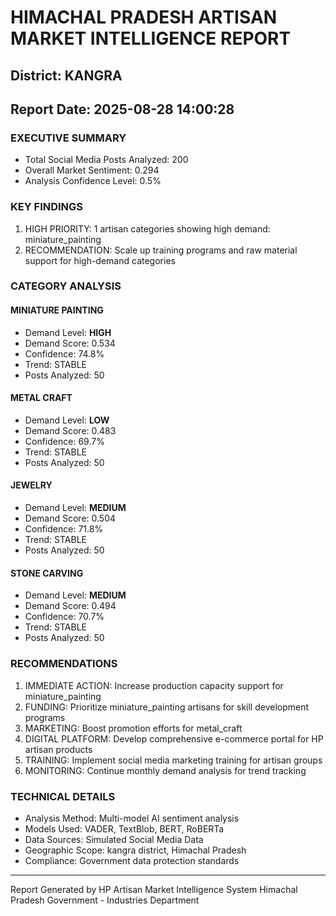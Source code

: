 # HIMACHAL PRADESH ARTISAN MARKET INTELLIGENCE REPORT
## District: KANGRA
## Report Date: 2025-08-28 14:00:28

### EXECUTIVE SUMMARY
- Total Social Media Posts Analyzed: 200
- Overall Market Sentiment: 0.294
- Analysis Confidence Level: 0.5%

### KEY FINDINGS
1. HIGH PRIORITY: 1 artisan categories showing high demand: miniature_painting
2. RECOMMENDATION: Scale up training programs and raw material support for high-demand categories

### CATEGORY ANALYSIS

#### MINIATURE PAINTING
- Demand Level: **HIGH**
- Demand Score: 0.534
- Confidence: 74.8%
- Trend: STABLE
- Posts Analyzed: 50

#### METAL CRAFT
- Demand Level: **LOW**
- Demand Score: 0.483
- Confidence: 69.7%
- Trend: STABLE
- Posts Analyzed: 50

#### JEWELRY
- Demand Level: **MEDIUM**
- Demand Score: 0.504
- Confidence: 71.8%
- Trend: STABLE
- Posts Analyzed: 50

#### STONE CARVING
- Demand Level: **MEDIUM**
- Demand Score: 0.494
- Confidence: 70.7%
- Trend: STABLE
- Posts Analyzed: 50

### RECOMMENDATIONS
1. IMMEDIATE ACTION: Increase production capacity support for miniature_painting
2. FUNDING: Prioritize miniature_painting artisans for skill development programs
3. MARKETING: Boost promotion efforts for metal_craft
4. DIGITAL PLATFORM: Develop comprehensive e-commerce portal for HP artisan products
5. TRAINING: Implement social media marketing training for artisan groups
6. MONITORING: Continue monthly demand analysis for trend tracking

### TECHNICAL DETAILS
- Analysis Method: Multi-model AI sentiment analysis
- Models Used: VADER, TextBlob, BERT, RoBERTa
- Data Sources: Simulated Social Media Data
- Geographic Scope: kangra district, Himachal Pradesh
- Compliance: Government data protection standards

---
Report Generated by HP Artisan Market Intelligence System
Himachal Pradesh Government - Industries Department
